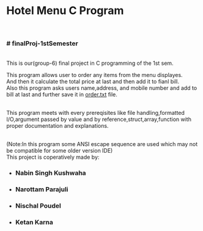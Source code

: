 <h1>Hotel Menu C Program</h1> 
<br><h3># finalProj-1stSemester</h3><br>
This is our(group-6) final project in C programming of the 1st sem.

<p>This program allows user to order any items from the menu displayes.<br>And then it calculate the total price at last and then add it to fianl bill.<br>Also this program asks users name,address, and mobile number and add to bill at last and further save it in <a href="https://github.com/ketan-karn/finalProj-1stSemester/blob/main/order.txt">order.txt</a> file.</p>
<br>This program meets with every prereqisites like file handling,formatted I/O,argument passed by value and by reference,struct,array,function with proper documentation and explanations.

<br>(Note:In this program some ANSI escape sequence are used which may not be compatible for some older version IDE)
<br>This project is coperatively made by:<br>
<ul>
  <li><h3>Nabin Singh Kushwaha</h3></li>
    <li><h3>Narottam Parajuli</h3></li>
  <li><h3>Nischal Poudel</h3></li>
  <li><h3>Ketan Karna</h3></li>
</ul>
